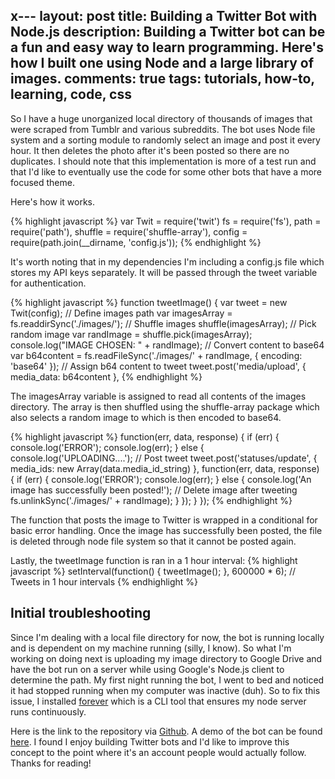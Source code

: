 x---
layout: post
title: Building a Twitter Bot with Node.js
description: Building a Twitter bot can be a fun and easy way to learn programming. Here's how I built one using Node and a large library of images.
comments: true
tags: tutorials, how-to, learning, code, css 
---

So I have a huge unorganized local directory of thousands of images that were scraped from Tumblr and various subreddits. The bot uses Node file system and a sorting module to randomly select an image and post it every hour. It then deletes the photo after it's been posted so there are no duplicates. I should note that this implementation is more of a test run and that I'd like to eventually use the code for some other bots that have a more focused theme.

Here's how it works.

{% highlight javascript %}
var Twit = require('twit')
    fs  = require('fs'),
    path = require('path'),
    shuffle = require('shuffle-array'),
    config = require(path.join(__dirname, 'config.js'));
 {% endhighlight %}
 
It's worth noting that in my dependencies I'm including a config.js file which stores my API keys separately. It will be passed through the tweet variable for authentication.

{% highlight javascript %}
function tweetImage() {
    var tweet = new Twit(config);
    // Define images path
    var imagesArray = fs.readdirSync('./images/');
    // Shuffle images
    shuffle(imagesArray);
    // Pick random image
    var randImage = shuffle.pick(imagesArray);
    console.log("IMAGE CHOSEN: " + randImage);
    // Convert content to base64
    var b64content = fs.readFileSync('./images/' + randImage, {
        encoding: 'base64'
    });
    // Assign b64 content to tweet
    tweet.post('media/upload', {
        media_data: b64content
    },
{% endhighlight %}

The imagesArray variable is assigned to read all contents of the images directory. The array is then shuffled using the shuffle-array package which also selects a random image to which is then encoded to base64.

{% highlight javascript %}
function(err, data, response) {
   if (err) {
      console.log('ERROR');
      console.log(err);
   } 
   else {
      console.log('UPLOADING....');
      // Post tweet
      tweet.post('statuses/update', {
         media_ids: new Array(data.media_id_string)
      },
      function(err, data, response) {
         if (err) {
            console.log('ERROR');
            console.log(err);
         } 
         else {
            console.log('An image has successfully been posted!');
            // Delete image after tweeting
            fs.unlinkSync('./images/' + randImage);
         }
      });
   }
});
{% endhighlight %}

The function that posts the image to Twitter is wrapped in a conditional for basic error handling. Once the image has successfully been posted, the file is deleted through node file system so that it cannot be posted again.

Lastly, the tweetImage function is ran in a 1 hour interval:
{% highlight javascript %}
setInterval(function() {
    tweetImage();
}, 600000 * 6); // Tweets in 1 hour intervals
{% endhighlight %}


## Initial troubleshooting
Since I'm dealing with a local file directory for now, the bot is running locally and is dependent on my machine running (silly, I know). So what I'm working on doing next is uploading my image directory to Google Drive and have the bot run on a server while using Google's Node.js client to determine the path. My first night running the bot, I went to bed and noticed it had stopped running when my computer was inactive (duh). So to fix this issue, I installed [forever](https://github.com/foreverjs/forever) which is a CLI tool that ensures my node server runs continuously.

Here is the link to the repository via [Github](https://github.com/tonyynot/random-image-tweet). A demo of the bot can be found [here](http://twitter.com/blank_waves).
I found I enjoy building Twitter bots and I'd like to improve this concept to the point where it's an account people would actually follow. Thanks for reading!